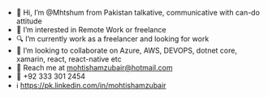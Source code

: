 - 👋 Hi, I’m @Mhtshum from Pakistan talkative, communicative with can-do attitude
- 👀 I’m interested in Remote Work or freelance
- :mag: I’m currently work as a freelancer and looking for work
- 💞️ I’m looking to collaborate on Azure, AWS, DEVOPS, dotnet core, xamarin, react, react-native etc
- :email: Reach me at mohtishamzubair@hotmail.com  
- :calling: +92 333 301 2454
- :information_source: https://pk.linkedin.com/in/mohtishamzubair
